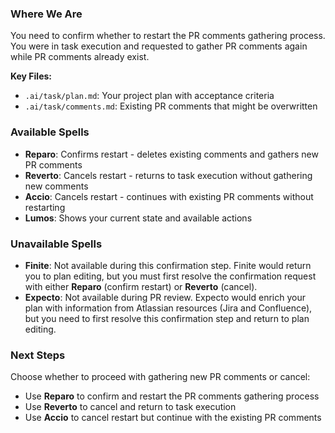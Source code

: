 ### Where We Are

You need to confirm whether to restart the PR comments gathering process. You were in task execution and requested to gather PR comments again while PR comments already exist.

**Key Files:**

- `.ai/task/plan.md`: Your project plan with acceptance criteria
- `.ai/task/comments.md`: Existing PR comments that might be overwritten

### Available Spells

- **Reparo**: Confirms restart - deletes existing comments and gathers new PR comments
- **Reverto**: Cancels restart - returns to task execution without gathering new comments
- **Accio**: Cancels restart - continues with existing PR comments without restarting
- **Lumos**: Shows your current state and available actions

### Unavailable Spells

- **Finite**: Not available during this confirmation step. Finite would return you to plan editing, but you must first resolve the confirmation request with either **Reparo** (confirm restart) or **Reverto** (cancel).
- **Expecto**: Not available during PR review. Expecto would enrich your plan with information from Atlassian resources (Jira and Confluence), but you need to first resolve this confirmation step and return to plan editing.

### Next Steps

Choose whether to proceed with gathering new PR comments or cancel:

- Use **Reparo** to confirm and restart the PR comments gathering process
- Use **Reverto** to cancel and return to task execution
- Use **Accio** to cancel restart but continue with the existing PR comments
